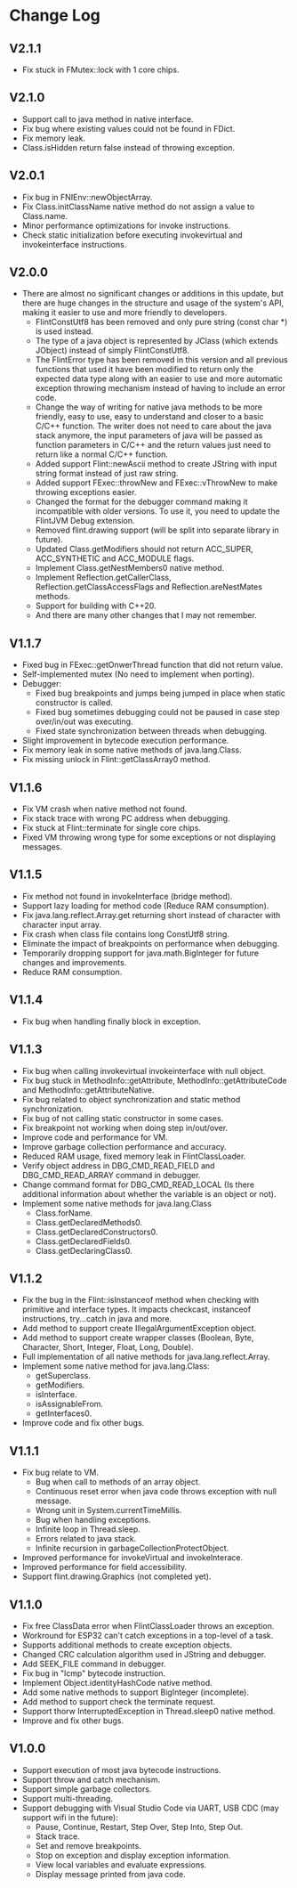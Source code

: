 # Change Log
## V2.1.1
- Fix stuck in FMutex::lock with 1 core chips.
## V2.1.0
- Support call to java method in native interface.
- Fix bug where existing values ​​could not be found in FDict.
- Fix memory leak.
- Class.isHidden return false instead of throwing exception.
## V2.0.1
- Fix bug in FNIEnv::newObjectArray.
- Fix Class.initClassName native method do not assign a value to Class.name.
- Minor performance optimizations for invoke instructions.
- Check static initialization before executing invokevirtual and invokeinterface instructions.
## V2.0.0
- There are almost no significant changes or additions in this update, but there are huge changes in the structure and usage of the system's API, making it easier to use and more friendly to developers.
  - FlintConstUtf8 has been removed and only pure string (const char *) is used instead.
  - The type of a java object is represented by JClass (which extends JObject) instead of simply FlintConstUtf8.
  - The FlintError type has been removed in this version and all previous functions that used it have been modified to return only the expected data type along with an easier to use and more automatic exception throwing mechanism instead of having to include an error code.
  - Change the way of writing for native java methods to be more friendly, easy to use, easy to understand and closer to a basic C/C++ function. The writer does not need to care about the java stack anymore, the input parameters of java will be passed as function parameters in C/C++ and the return values ​​just need to return like a normal C/C++ function.
  - Added support Flint::newAscii method to create JString with input string format instead of just raw string.
  - Added support FExec::throwNew and FExec::vThrowNew to make throwing exceptions easier.
  - Changed the format for the debugger command making it incompatible with older versions. To use it, you need to update the FlintJVM Debug extension.
  - Removed flint.drawing support (will be split into separate library in future).
  - Updated Class.getModifiers should not return ACC_SUPER, ACC_SYNTHETIC and ACC_MODULE flags.
  - Implement Class.getNestMembers0 native method.
  - Implement Reflection.getCallerClass, Reflection.getClassAccessFlags and Reflection.areNestMates methods.
  - Support for building with C++20.
  - And there are many other changes that I may not remember.
## V1.1.7
- Fixed bug in FExec::getOnwerThread function that did not return value.
- Self-implemented mutex (No need to implement when porting).
- Debugger:
  - Fixed bug breakpoints and jumps being jumped in place when static constructor is called.
  - Fixed bug sometimes debugging could not be paused in case step over/in/out was executing.
  - Fixed state synchronization between threads when debugging.
- Slight improvement in bytecode execution performance.
- Fix memory leak in some native methods of java.lang.Class.
- Fix missing unlock in Flint::getClassArray0 method.
## V1.1.6
- Fix VM crash when native method not found.
- Fix stack trace with wrong PC address when debugging.
- Fix stuck at Flint::terminate for single core chips.
- Fixed VM throwing wrong type for some exceptions or not displaying messages.
## V1.1.5
- Fix method not found in invokeInterface (bridge method).
- Support lazy loading for method code (Reduce RAM consumption).
- Fix java.lang.reflect.Array.get returning short instead of character with character input array.
- Fix crash when class file contains long ConstUtf8 string.
- Eliminate the impact of breakpoints on performance when debugging.
- Temporarily dropping support for java.math.BigInteger for future changes and improvements.
- Reduce RAM consumption.
## V1.1.4
- Fix bug when handling finally block in exception.
## V1.1.3
- Fix bug when calling invokevirtual invokeinterface with null object.
- Fix bug stuck in MethodInfo::getAttribute, MethodInfo::getAttributeCode and MethodInfo::getAttributeNative.
- Fix bug related to object synchronization and static method synchronization.
- Fix bug of not calling static constructor in some cases.
- Fix breakpoint not working when doing step in/out/over.
- Improve code and performance for VM.
- Improve garbage collection performance and accuracy.
- Reduced RAM usage, fixed memory leak in FlintClassLoader.
- Verify object address in DBG_CMD_READ_FIELD and DBG_CMD_READ_ARRAY command in debugger.
- Change command format for DBG_CMD_READ_LOCAL (Is there additional information about whether the variable is an object or not).
- Implement some native methods for java.lang.Class
  - Class.forName.
  - Class.getDeclaredMethods0.
  - Class.getDeclaredConstructors0.
  - Class.getDeclaredFields0.
  - Class.getDeclaringClass0.
## V1.1.2
- Fix the bug in the Flint::isInstanceof method when checking with primitive and interface types. It impacts checkcast, instanceof instructions, try...catch in java and more.
- Add method to support create IllegalArgumentException object.
- Add method to support create wrapper classes (Boolean, Byte, Character, Short, Integer, Float, Long, Double).
- Full implementation of all native methods for java.lang.reflect.Array.
- Implement some native method for java.lang.Class:
  - getSuperclass.
  - getModifiers.
  - isInterface.
  - isAssignableFrom.
  - getInterfaces0.
- Improve code and fix other bugs.
## V1.1.1
- Fix bug relate to VM.
  - Bug when call to methods of an array object.
  - Continuous reset error when java code throws exception with null message.
  - Wrong unit in System.currentTimeMillis.
  - Bug when handling exceptions.
  - Infinite loop in Thread.sleep.
  - Errors related to java stack.
  - Infinite recursion in garbageCollectionProtectObject.
- Improved performance for invokeVirtual and invokeInterace.
- Improved performance for field accessibility.
- Support flint.drawing.Graphics (not completed yet).
## V1.1.0
- Fix free ClassData error when FlintClassLoader throws an exception.
- Workround for ESP32 can't catch exceptions in a top-level of a task.
- Supports additional methods to create exception objects.
- Changed CRC calculation algorithm used in JString and debugger.
- Add SEEK_FILE command in debugger.
- Fix bug in "lcmp" bytecode instruction.
- Implement Object.identityHashCode native method.
- Add some native methods to support BigInteger (incomplete).
- Add method to support check the terminate request.
- Support thorw InterruptedException in Thread.sleep0 native method.
- Improve and fix other bugs.
## V1.0.0
- Support execution of most java bytecode instructions.
- Support throw and catch mechanism.
- Support simple garbage collectors.
- Support multi-threading.
- Support debugging with Visual Studio Code via UART, USB CDC (may support wifi in the future):
  - Pause, Continue, Restart, Step Over, Step Into, Step Out.
  - Stack trace.
  - Set and remove breakpoints.
  - Stop on exception and display exception information.
  - View local variables and evaluate expressions.
  - Display message printed from java code.